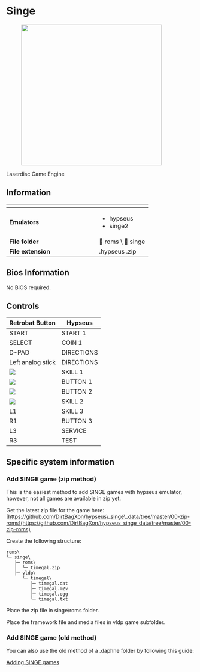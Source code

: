 # Singe

<div align="left"><figure><img src="https://raw.githubusercontent.com/fabricecaruso/es-theme-carbon/fb69ee3e5daf0db1c90d85d4a743edf1cc8a1843/art/logos/singe.svg" alt="" width="375"><figcaption></figcaption></figure></div>

Laserdisc Game Engine

## Information

<table data-header-hidden><thead><tr><th width="224"></th><th></th></tr></thead><tbody><tr><td><strong>Emulators</strong></td><td><ul><li>hypseus</li><li>singe2</li></ul></td></tr><tr><td><strong>File folder</strong></td><td><span data-gb-custom-inline data-tag="emoji" data-code="1f4c2">📂</span> roms \ <span data-gb-custom-inline data-tag="emoji" data-code="1f4c2">📂</span> singe</td></tr><tr><td><strong>File extension</strong></td><td>.hypseus .zip</td></tr></tbody></table>

## Bios Information

No BIOS required.

## Controls

| Retrobat Button                                | Hypseus    |
| ---------------------------------------------- | ---------- |
| START                                          | START 1    |
| SELECT                                         | COIN 1     |
| D-PAD                                          | DIRECTIONS |
| Left analog stick                              | DIRECTIONS |
| ![](<../../../.gitbook/assets/image (48).png>) | SKILL 1    |
| ![](<../../../.gitbook/assets/image (30).png>) | BUTTON 1   |
| ![](<../../../.gitbook/assets/image (16).png>) | BUTTON 2   |
| ![](<../../../.gitbook/assets/image (50).png>) | SKILL 2    |
| L1                                             | SKILL 3    |
| R1                                             | BUTTON 3   |
| L3                                             | SERVICE    |
| R3                                             | TEST       |

## Specific system information

### Add SINGE game (zip method)

This is the easiest method to add SINGE games with hypseus emulator, however, not all games are available in zip yet.

Get the latest zip file for the game here:\
[https://github.com/DirtBagXon/hypseus\_singe\_data/tree/master/00-zip-roms](https://github.com/DirtBagXon/hypseus_singe_data/tree/master/00-zip-roms)

Create the following structure:

```
roms\
└─ singe\
   ├─ roms\
   │  └─ timegal.zip
   ├─ vldp\
      └─ timegal\
         ├─ timegal.dat
         ├─ timegal.m2v
         ├─ timegal.ogg
         └─ timegal.txt
```

Place the zip file in singe\roms folder.

Place the framework file and media files in vldp game subfolder.

### Add SINGE game (old method)

You can also use the old method of a .daphne folder by following this guide:

[Adding SINGE games](../arcade/daphne-laserdisc.md#adding-singe-games-with-hypseus)

